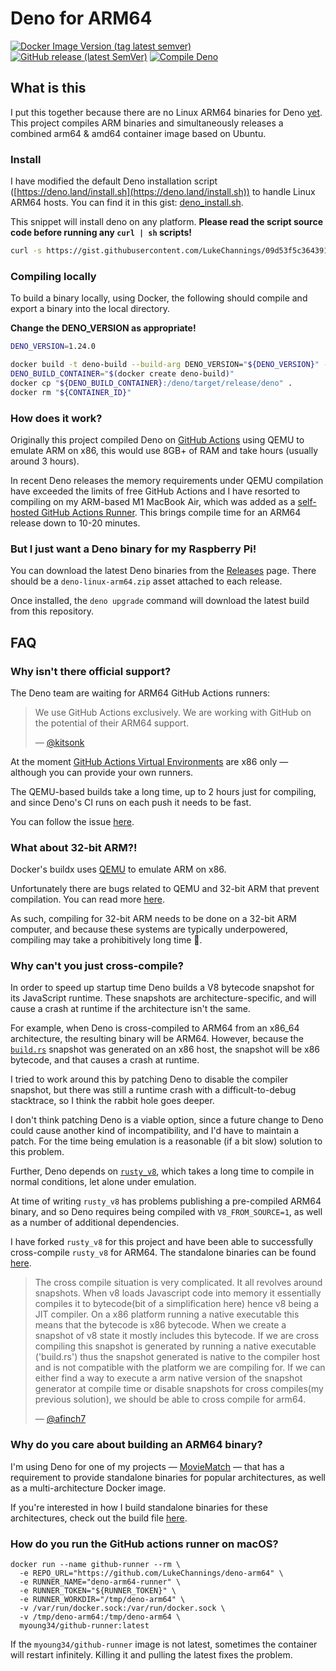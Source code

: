 # Deno for ARM64

[![Docker Image Version (tag latest semver)](https://img.shields.io/docker/v/lukechannings/deno/latest?label=Docker%20Image)](https://hub.docker.com/repository/docker/lukechannings/deno)
[![GitHub release (latest SemVer)](https://img.shields.io/github/v/release/lukechannings/deno-arm64?label=ARM64%20Binary)](https://github.com/LukeChannings/deno-arm64/releases)
[![Compile Deno](https://github.com/LukeChannings/deno-arm64/actions/workflows/build-deno.yaml/badge.svg)](https://github.com/LukeChannings/deno-arm64/actions/workflows/build-deno.yaml)

## What is this

I put this together because there are no Linux ARM64 binaries for Deno [yet](https://github.com/denoland/deno/issues/1846#issuecomment-725165778).
This project compiles ARM binaries and simultaneously releases a combined arm64 & amd64 container image based on Ubuntu.

### Install

I have modified the default Deno installation script ([https://deno.land/install.sh](https://deno.land/install.sh)) to handle Linux ARM64 hosts.
You can find it in this gist: [deno_install.sh](https://gist.github.com/LukeChannings/09d53f5c364391042186518c8598b85e#file-deno_install-sh).

This snippet will install deno on any platform. **Please read the script source code before running any `curl | sh` scripts!**

```bash
curl -s https://gist.githubusercontent.com/LukeChannings/09d53f5c364391042186518c8598b85e/raw/ac8cd8c675b985edd4b3e16df63ffef14d1f0e24/deno_install.sh | sh
```

### Compiling locally

To build a binary locally, using Docker, the following should compile and export a binary into the local directory.

**Change the DENO_VERSION as appropriate!**

```bash
DENO_VERSION=1.24.0

docker build -t deno-build --build-arg DENO_VERSION="${DENO_VERSION}" --progress=plain --file ./Dockerfile.compile .
DENO_BUILD_CONTAINER="$(docker create deno-build)"
docker cp "${DENO_BUILD_CONTAINER}:/deno/target/release/deno" .
docker rm "${CONTAINER_ID}"
```

### How does it work?

Originally this project compiled Deno on [GitHub Actions](https://github.com/features/actions) using QEMU to emulate ARM on x86, this would use 8GB+ of RAM and take hours (usually around 3 hours).

In recent Deno releases the memory requirements under QEMU compilation have exceeded the limits of free GitHub Actions and I have resorted to compiling on my ARM-based M1 MacBook Air, which was added as a [self-hosted GitHub Actions Runner](https://docs.github.com/en/actions/hosting-your-own-runners/about-self-hosted-runners). This brings compile time for an ARM64 release down to 10-20 minutes.

### But I just want a Deno binary for my Raspberry Pi!

You can download the latest Deno binaries from the [Releases](https://github.com/LukeChannings/deno-arm64/releases) page.
There should be a `deno-linux-arm64.zip` asset attached to each release.

Once installed, the `deno upgrade` command will download the latest build from this repository. 

## FAQ

### Why isn't there official support?

The Deno team are waiting for ARM64 GitHub Actions runners:

> We use GitHub Actions exclusively. We are working with GitHub on the potential of their ARM64 support.
> 
> &mdash; [@kitsonk](https://github.com/denoland/deno/issues/1846#issuecomment-725209062)

At the moment [GitHub Actions Virtual Environments](https://github.com/actions/virtual-environments) are x86 only &mdash; although you can provide your own runners.

The QEMU-based builds take a long time, up to 2 hours just for compiling, and since Deno's CI runs on each push it needs to be fast.

You can follow the issue [here](https://github.com/denoland/deno/issues/1846).

### What about 32-bit ARM?!

Docker's buildx uses [QEMU](https://en.wikipedia.org/wiki/QEMU) to emulate ARM on x86.

Unfortunately there are bugs related to QEMU and 32-bit ARM that prevent compilation. 
You can read more [here](https://bugs.launchpad.net/qemu/+bug/1805913).

As such, compiling for 32-bit ARM needs to be done on a 32-bit ARM computer,
and because these systems are typically underpowered,
compiling may take a prohibitively long time 😬.

### Why can't you just cross-compile?

In order to speed up startup time Deno builds a V8 bytecode snapshot for its JavaScript runtime.
These snapshots are architecture-specific, and will cause a crash at runtime if the architecture isn't the same.

For example, when Deno is cross-compiled to ARM64 from an x86_64 architecture, the resulting binary will be ARM64.
However, because the [`build.rs`](https://github.com/denoland/deno/blob/master/cli/build.rs#L52) snapshot was generated on an x86 host, the snapshot will be x86 bytecode, and that causes a crash at runtime.

I tried to work around this by patching Deno to disable the compiler snapshot, but there was still a runtime crash with a difficult-to-debug stacktrace, so I think the rabbit hole goes deeper.

I don't think patching Deno is a viable option, since a future change to Deno could cause another kind of incompatibility, and I'd have to maintain a patch. For the time being emulation is a reasonable (if a bit slow) solution to this problem.

Further, Deno depends on [`rusty_v8`](https://github.com/denoland/rusty_v8), which takes a long time to compile in normal conditions, let alone under emulation.

At time of writing `rusty_v8` has problems publishing a pre-compiled ARM64 binary, and so Deno requires being compiled with `V8_FROM_SOURCE=1`, as well as a number of additional dependencies.

I have forked `rusty_v8` for this project and have been able to successfully cross-compile `rusty_v8` for ARM64. The standalone binaries can be found [here](https://github.com/lukechannings/rusty_v8/releases).


> The cross compile situation is very complicated. It all revolves around snapshots. When v8 loads Javascript code into memory it essentially compiles it to bytecode(bit of a simplification here) hence v8 being a JIT compiler. On a x86 platform running a native executable this means that the bytecode is x86 bytecode. When we create a snapshot of v8 state it mostly includes this bytecode. If we are cross compiling this snapshot is generated by running a native executable ('build.rs') thus the snapshot generated is native to the compiler host and is not compatible with the platform we are compiling for. If we can either find a way to execute a arm native version of the snapshot generator at compile time or disable snapshots for cross compiles(my previous solution), we should be able to cross compile for arm64.
> 
> &mdash; [@afinch7](https://github.com/denoland/deno/issues/4862#issuecomment-711110480)

### Why do you care about building an ARM64 binary?

I'm using Deno for one of my projects &mdash; [MovieMatch](https://github.com/LukeChannings/moviematch) &mdash; that has a requirement to provide standalone binaries for popular architectures, as well as a multi-architecture Docker image.

If you're interested in how I build standalone binaries for these architectures, check out the build file [here](https://github.com/LukeChannings/moviematch/blob/main/Justfile#L69).


### How do you run the GitHub actions runner on macOS?

```
docker run --name github-runner --rm \
  -e REPO_URL="https://github.com/LukeChannings/deno-arm64" \
  -e RUNNER_NAME="deno-arm64-runner" \
  -e RUNNER_TOKEN="${RUNNER_TOKEN}" \
  -e RUNNER_WORKDIR="/tmp/deno-arm64" \
  -v /var/run/docker.sock:/var/run/docker.sock \
  -v /tmp/deno-arm64:/tmp/deno-arm64 \
  myoung34/github-runner:latest
```

If the `myoung34/github-runner` image is not latest, sometimes the container will restart infinitely.
Killing it and pulling the latest fixes the problem.
